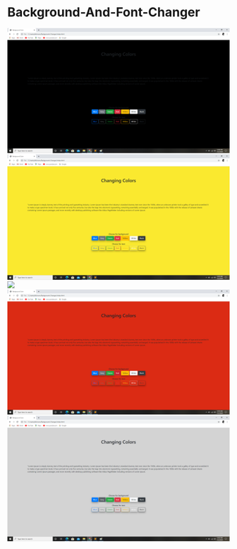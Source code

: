 # Background-And-Font-Changer
![](Screenshots/black.jpg)
![](Screenshots/yellow%2Cjpg.png)
![](Screenshots/white.jpg)
![](Screenshots/red.jpg)
![](Screenshots/grey.jpg)
